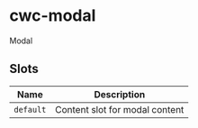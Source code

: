 # cwc-modal

Modal

## Slots

| Name      | Description                    |
|-----------|--------------------------------|
| `default` | Content slot for modal content |
